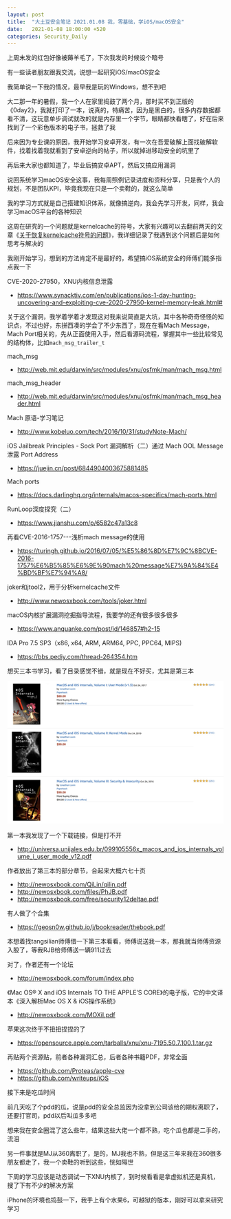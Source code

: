 ```yaml
---
layout: post
title:  "大土豆安全笔记 2021.01.08 我，零基础，学iOS/macOS安全"
date:   2021-01-08 18:00:00 +520
categories: Security_Daily
---
```


上周末发的红包好像被薅羊毛了，下次我发的时候设个暗号

有一些读者朋友跟我交流，说想一起研究iOS/macOS安全

我简单说一下我的情况，最早我是玩的Windows，想不到吧

大二那一年的暑假，我一个人在家里捣鼓了两个月，那时买不到正版的《0day2》，我就打印了一本，说真的，特痛苦，因为是黑白的，很多内存数据都看不清，这玩意单步调试就改的就是内存里一个字节，眼睛都快看瞎了，好在后来找到了一个彩色版本的电子书，拯救了我

后来因为专业课的原因，我开始学习安卓开发，有一次在吾爱破解上面找破解软件，找着找着我就看到了安卓逆向的帖子，所以就掉进移动安全的坑里了

再后来大家也都知道了，毕业后搞安卓APT，然后又搞应用漏洞

说回系统学习macOS安全这事，我每周照例记录进度和资料分享，只是我个人的规划，不是团队KPI，毕竟我现在只是一个卖鞋的，就这么简单

我的学习方式就是自己搭建知识体系，就像搞逆向，我会先学习开发，同样，我会学习macOS平台的各种知识

这周在研究的一个问题就是kernelcache的符号，大家有兴趣可以去翻前两天的文章《[关于恢复kernelcache符号的问题](https://mp.weixin.qq.com/s/4uJMMkCrIR9kk45TGBZxAQ)》，我详细记录了我遇到这个问题后是如何思考与解决的

我刚开始学习，想到的方法肯定不是最好的，希望搞iOS系统安全的师傅们能多指点我一下

CVE-2020-27950，XNU内核信息泄露
- https://www.synacktiv.com/en/publications/ios-1-day-hunting-uncovering-and-exploiting-cve-2020-27950-kernel-memory-leak.html#

关于这个漏洞，我学着学着才发现这对我来说简直是大坑，其中各种奇奇怪怪的知识点，不过也好，东拼西凑的学会了不少东西了，现在在看Mach Message，Mach Port相关的，先从正面使用入手，然后看源码流程，掌握其中一些比较常见的结构体，比如`mach_msg_trailer_t`

mach_msg
- http://web.mit.edu/darwin/src/modules/xnu/osfmk/man/mach_msg.html

mach_msg_header
- http://web.mit.edu/darwin/src/modules/xnu/osfmk/man/mach_msg_header.html

Mach 原语-学习笔记
- http://www.kobeluo.com/tech/2016/10/31/studyNote-Mach/

iOS Jailbreak Principles - Sock Port 漏洞解析（二）通过 Mach OOL Message 泄露 Port Address
- https://juejin.cn/post/6844904003675881485

Mach ports
- https://docs.darlinghq.org/internals/macos-specifics/mach-ports.html

RunLoop深度探究（二）
- https://www.jianshu.com/p/6582c47a13c8

再看CVE-2016-1757---浅析mach message的使用
- https://turingh.github.io/2016/07/05/%E5%86%8D%E7%9C%8BCVE-2016-1757%E6%B5%85%E6%9E%90mach%20message%E7%9A%84%E4%BD%BF%E7%94%A8/

joker和jtool2，用于分析kernelcache文件
- http://www.newosxbook.com/tools/joker.html

macOS内核扩展漏洞挖掘指导流程，我要学的还有很多很多很多
- https://www.anquanke.com/post/id/146857#h2-15

IDA Pro 7.5 SP3（x86, x64, ARM, ARM64, PPC, PPC64, MIPS)
- https://bbs.pediy.com/thread-264354.htm

想买三本书学习，看了目录感觉不错，就是现在不好买，尤其是第三本

![IMAGE](/assets/resources/4A57BC9D014DD4CD283AC830B332DC20.jpg)

第一本我发现了一个下载链接，但是打不开
- http://universa.unijales.edu.br/099105556x_macos_and_ios_internals_volume_i_user_mode_v12.pdf

作者放出了第三本的部分章节，合起来大概六七十页
- http://newosxbook.com/QiLin/qilin.pdf
- http://newosxbook.com/files/PhJB.pdf
- http://newosxbook.com/free/security12deltae.pdf

有人做了个合集
- https://geosn0w.github.io/j/bookreader/thebook.pdf

本想着找tangsilian师傅借一下第三本看看，师傅说送我一本，那我就当师傅资源入股了，等我RJB给师傅送一辆911过去

对了，作者还有一个论坛
- http://newosxbook.com/forum/index.php

《Mac OS® X and iOS Internals TO THE APPLE’S CORE》的电子版，它的中文译本《深入解析Mac OS X & iOS操作系统》
- http://newosxbook.com/MOXiI.pdf

苹果这次终于不扭扭捏捏的了
- https://opensource.apple.com/tarballs/xnu/xnu-7195.50.7.100.1.tar.gz

再贴两个资源贴，前者各种漏洞汇总，后者各种书籍PDF，非常全面
- https://github.com/Proteas/apple-cve
- https://github.com/writeups/iOS

接下来是吃瓜时间

前几天吃了个pdd的瓜，说是pdd的安全总监因为没拿到公司该给的期权离职了，还要打官司，pdd以后叫瓜多多吧

想来我在安全圈混了这么些年，结果这些大佬一个都不熟，吃个瓜也都是二手的，流泪

另一件事就是MJ从360离职了，是的，MJ我也不熟，但是这三年来我在360很多朋友都走了，我一个卖鞋的听到这些，恍如隔世

下周的学习应该是动态调试一下XNU内核了，到时候看看是拿虚拟机还是真机，搜了下有不少的解决方案

iPhone的环境也捣鼓一下，我手上有个水果6，可越狱的版本，刚好可以拿来研究学习